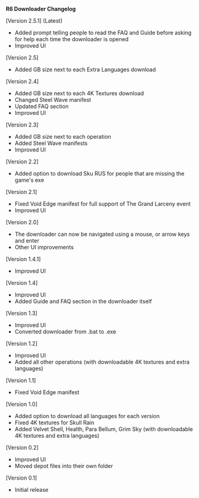 **R6 Downloader Changelog**

[Version 2.5.1] (Latest)
- Added prompt telling people to read the FAQ and Guide before asking for help
  each time the downloader is opened
- Improved UI


[Version 2.5]
- Added GB size next to each Extra Languages download 


[Version 2.4]
- Added GB size next to each 4K Textures download
- Changed Steel Wave manifest
- Updated FAQ section
- Improved UI


[Version 2.3]
- Added GB size next to each operation
- Added Steel Wave manifests
- Improved UI


[Version 2.2]
- Added option to download Sku RUS for people that are missing the game's exe


[Version 2.1]
- Fixed Void Edge manifest for full support of The Grand Larceny event
- Improved UI


[Version 2.0]
- The downloader can now be navigated using a mouse, or arrow keys and enter
- Other UI improvements


[Version 1.4.1]
- Improved UI


[Version 1.4] 
- Improved UI
- Added Guide and FAQ section in the downloader itself


[Version 1.3]
- Improved UI
- Converted downloader from .bat to .exe


[Version 1.2]
- Improved UI
- Added all other operations (with downloadable 4K textures and extra languages)


[Version 1.1]
- Fixed Void Edge manifest


[Version 1.0]
- Added option to download all languages for each version
- Fixed 4K textures for Skull Rain
- Added Velvet Shell, Health, Para Bellum, Grim Sky (with downloadable 4K textures and extra languages)


[Version 0.2]
- Improved UI
- Moved depot files into their own folder


[Version 0.1]
- Initial release

